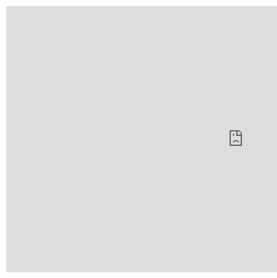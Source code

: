 <iframe width="1280" height="720" src="https://www.youtube.com/embed/7W7WPMX7arI" title="Comprendre le chiffrement SSL / TLS avec des emojis (et le HTTPS)" frameborder="0" allow="accelerometer; autoplay; clipboard-write; encrypted-media; gyroscope; picture-in-picture; web-share" allowfullscreen></iframe>